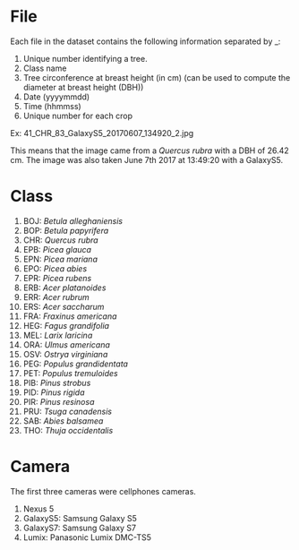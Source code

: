 # File

Each file in the dataset contains the following information separated by \_:

1. Unique number identifying a tree.
2. Class name
3. Tree circonference at breast height (in cm) (can be used to compute the diameter at breast height (DBH))
4. Date (yyyymmdd)
5. Time (hhmmss)
6. Unique number for each crop

Ex: 
41\_CHR\_83\_GalaxyS5\_20170607\_134920\_2.jpg

This means that the image came from a _Quercus rubra_ with a DBH of 26.42 cm.
The image was also taken June 7th 2017 at 13:49:20 with a GalaxyS5.

# Class

1. BOJ: _Betula alleghaniensis_
2. BOP: _Betula papyrifera_
3. CHR: _Quercus rubra_
4. EPB: _Picea glauca_
5. EPN: _Picea mariana_
6. EPO: _Picea abies_
7. EPR: _Picea rubens_
8. ERB: _Acer platanoides_
9. ERR: _Acer rubrum_
10. ERS: _Acer saccharum_
11. FRA: _Fraxinus americana_
12. HEG: _Fagus grandifolia_
13. MEL: _Larix laricina_
14. ORA: _Ulmus americana_
15. OSV: _Ostrya virginiana_
16. PEG: _Populus grandidentata_
17. PET: _Populus tremuloides_
18. PIB: _Pinus strobus_
19. PID: _Pinus rigida_
20. PIR: _Pinus resinosa_
21. PRU: _Tsuga canadensis_
22. SAB: _Abies balsamea_
23. THO: _Thuja occidentalis_

# Camera

The first three cameras were cellphones cameras.

1. Nexus 5
2. GalaxyS5: Samsung Galaxy S5
3. GalaxyS7: Samsung Galaxy S7
4. Lumix: Panasonic Lumix DMC-TS5
